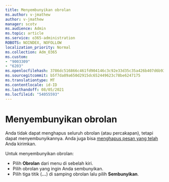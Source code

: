 ```yaml
---
title: Menyembunyikan obrolan
ms.author: v-jmathew
author: v-jmathew
manager: scotv
ms.audience: Admin
ms.topic: article
ms.service: o365-administration
ROBOTS: NOINDEX, NOFOLLOW
localization_priority: Normal
ms.collection: Adm_O365
ms.custom:
- "9003309"
- "6203"
ms.openlocfilehash: 3786dc516866c461fd904146c3c92e33d35c35a426b407d6b93d97fd11446ce9
ms.sourcegitcommit: b5f7da89a650d2915dc652449623c78be6247175
ms.translationtype: MT
ms.contentlocale: id-ID
ms.lasthandoff: 08/05/2021
ms.locfileid: "54055593"
---
```

# <a name="hide-a-chat"></a>Menyembunyikan obrolan

Anda tidak dapat menghapus seluruh obrolan (atau percakapan), tetapi dapat menyembunyikannya. Anda juga bisa [menghapus pesan yang telah](https://support.office.com/client/delete-a-message-you-have-sent-67bd76a5-04e7-46ea-9ef0-5800865cb8f3) Anda kirimkan.

Untuk menyembunyikan obrolan:

- Pilih **Obrolan** dari menu di sebelah kiri.
- Pilih obrolan yang ingin Anda sembunyikan.
- Pilih tiga titik (**...**) di samping obrolan lalu pilih **Sembunyikan**.
